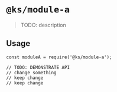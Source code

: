 # `@ks/module-a`

> TODO: description

## Usage

```
const moduleA = require('@ks/module-a');

// TODO: DEMONSTRATE API
// change something
// keep change
// keep change
```

